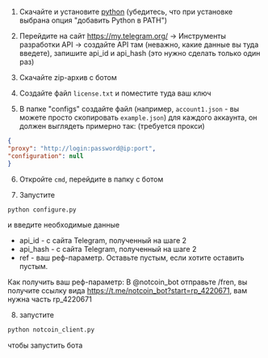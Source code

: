 
1. Скачайте и установите [python](https://www.python.org/ftp/python/3.11.4/python-3.11.4-amd64.exe) (убедитесь, что при установке выбрана опция "добавить Python в PATH")

2. Перейдите на сайт https://my.telegram.org/ -> Инструменты разработки API -> создайте API там (неважно, какие данные вы туда введете), запишите api_id и api_hash (это нужно сделать только один раз)

3. Скачайте zip-архив с ботом

4. Создайте файл `license.txt` и поместите туда ваш ключ

5. В папке "configs" создайте файл (например, `account1.json` - вы можете просто скопировать `example.json`) для каждого аккаунта, он должен выглядеть примерно так: (требуется прокси)

```json
{
"proxy": "http://login:password@ip:port",
"configuration": null
}
```

6. Откройте `cmd`, перейдите в папку с ботом

7. Запустите
```bash
python configure.py
```
и введите необходимые данные
- api_id - с сайта Telegram, полученный на шаге 2
- api_hash - с сайта Telegram, полученный на шаге 2
- ref - ваш реф-параметр. Оставьте пустым, если хотите оставить пустым.

Как получить ваш реф-параметр:
В @notcoin_bot отправьте /fren, вы получите ссылку вида
https://t.me/notcoin_bot?start=rp_4220671, вам нужна часть rp_4220671

8. запустите
```bash
python notcoin_client.py
```
чтобы запустить бота
